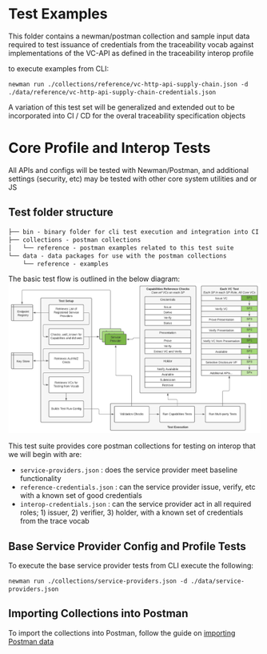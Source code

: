 # Test Examples

This folder contains a newman/postman collection and sample input data required to test issuance of credentials from the traceability vocab against implementations of the VC-API as defined in the traceability interop profile

to execute examples from CLI:

```shell
newman run ./collections/reference/vc-http-api-supply-chain.json -d ./data/reference/vc-http-api-supply-chain-credentials.json 
```

A variation of this test set will be generalized and extended out to be incorporated into CI / CD for the overal traceability specification objects

# Core Profile and Interop Tests

All APIs and configs will be tested with Newman/Postman, and additional settings (security, etc) may be tested with other core system utilities and or JS

## Test folder structure

```
├── bin - binary folder for cli test execution and integration into CI
├── collections - postman collections
│   └── reference - postman examples related to this test suite
└── data - data packages for use with the postman collections
    └── reference - examples
```

The basic test flow is outlined in the below diagram:
![Trace Interop Test Flow](./interop-test-flow.png)


This test suite provides core postman collections for testing on interop that we will begin with are:

- `service-providers.json` : does the service provider meet baseline functionality
- `reference-credentials.json` : can the service provider issue, verify, etc with a known set of good credentials
- `interop-credentials.json` : can the service provider act in all required roles; 1) issuer, 2) verifier, 3) holder, with a known set of credentials from the trace vocab


## Base Service Provider Config and Profile Tests

To execute the base service provider tests from CLI execute the following:

```shell
newman run ./collections/service-providers.json -d ./data/service-providers.json
```


## Importing Collections into Postman

To import the collections into Postman, follow the guide on [importing Postman data](https://learning.postman.com/docs/getting-started/importing-and-exporting-data/#importing-data-into-postman)